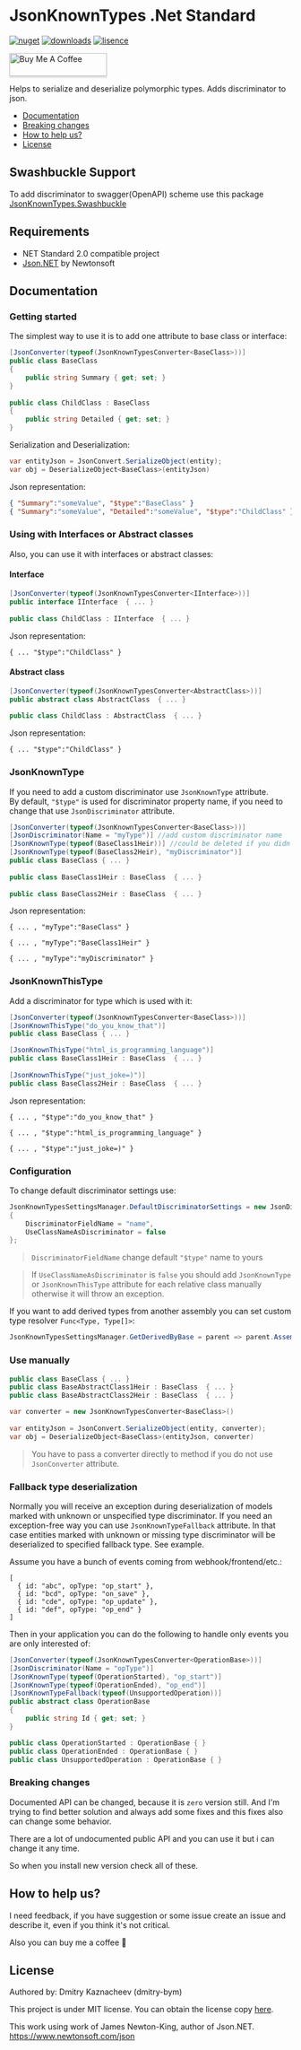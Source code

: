 # JsonKnownTypes .Net Standard
[![nuget](https://img.shields.io/nuget/v/JsonKnownTypes?style=flat-square)](https://www.nuget.org/packages/JsonKnownTypes)
[![downloads](https://img.shields.io/nuget/dt/JsonKnownTypes?style=flat-square)](https://www.nuget.org/packages/JsonKnownTypes)
[![lisence](https://img.shields.io/badge/lisence-MIT-green?style=flat-square)](https://github.com/dmitry-bym/JsonKnownTypes/blob/master/LICENSE)

<a href="https://www.buymeacoffee.com/dmitry.bym" target="_blank"><img src="https://www.buymeacoffee.com/assets/img/custom_images/yellow_img.png" alt="Buy Me A Coffee" style="height: 41px !important;width: 174px !important;box-shadow: 0px 3px 2px 0px rgba(190, 190, 190, 0.5) !important;-webkit-box-shadow: 0px 3px 2px 0px rgba(190, 190, 190, 0.5) !important;" ></a>

Helps to serialize and deserialize polymorphic types. Adds discriminator to json.

- [Documentation](#Documentation)
- [Breaking changes](#Breaking)
- [How to help us?](#How)
- [License](#License)

## Swashbuckle Support
To add discriminator to swagger(OpenAPI) scheme use this package [JsonKnownTypes.Swashbuckle](https://github.com/dmitry-bym/JsonKnownTypes.Swashbuckle)

## Requirements
- NET Standard 2.0 compatible project
- [Json.NET](https://github.com/JamesNK/Newtonsoft.Json) by Newtonsoft

## Documentation
### Getting started
The simplest way to use it is to add one attribute to base class or interface:
```c#
[JsonConverter(typeof(JsonKnownTypesConverter<BaseClass>))]
public class BaseClass
{
    public string Summary { get; set; }
}
  
public class ChildClass : BaseClass
{
    public string Detailed { get; set; }
}
```
Serialization and Deserialization:
```c#
var entityJson = JsonConvert.SerializeObject(entity);
var obj = DeserializeObject<BaseClass>(entityJson)
```
Json representation:
```json
{ "Summary":"someValue", "$type":"BaseClass" }
{ "Summary":"someValue", "Detailed":"someValue", "$type":"ChildClass" }
```
### Using with Interfaces or Abstract classes
Also, you can use it with interfaces or abstract classes:
#### Interface
```c#
[JsonConverter(typeof(JsonKnownTypesConverter<IInterface>))]
public interface IInterface  { ... }
 
public class ChildClass : IInterface  { ... }
```
Json representation:
```
{ ... "$type":"ChildClass" }
```
#### Abstract class
```c#
[JsonConverter(typeof(JsonKnownTypesConverter<AbstractClass>))]
public abstract class AbstractClass  { ... }
 
public class ChildClass : AbstractClass  { ... }
```
Json representation:
```
{ ... "$type":"ChildClass" }
```
### JsonKnownType
If you need to add a custom discriminator use `JsonKnownType` attribute.  
By default, `"$type"` is used for discriminator property name, if you need to change that use `JsonDiscriminator` attribute.
```c#
[JsonConverter(typeof(JsonKnownTypesConverter<BaseClass>))]
[JsonDiscriminator(Name = "myType")] //add custom discriminator name
[JsonKnownType(typeof(BaseClass1Heir))] //could be deleted if you didn't turn off UseClassNameAsDiscriminator
[JsonKnownType(typeof(BaseClass2Heir), "myDiscriminator")]
public class BaseClass { ... }
  
public class BaseClass1Heir : BaseClass  { ... }
 
public class BaseClass2Heir : BaseClass  { ... }
```
Json representation:
```
{ ... , "myType":"BaseClass" }

{ ... , "myType":"BaseClass1Heir" }

{ ... , "myType":"myDiscriminator" }
```
### JsonKnownThisType
Add a discriminator for type which is used with it:
```c#
[JsonConverter(typeof(JsonKnownTypesConverter<BaseClass>))]
[JsonKnownThisType("do_you_know_that")]
public class BaseClass { ... }

[JsonKnownThisType("html_is_programming_language")]
public class BaseClass1Heir : BaseClass  { ... }
  
[JsonKnownThisType("just_joke=)")]
public class BaseClass2Heir : BaseClass  { ... }
```
Json representation:
```
{ ... , "$type":"do_you_know_that" }

{ ... , "$type":"html_is_programming_language" }

{ ... , "$type":"just_joke=)" }
```
### Configuration
To change default discriminator settings use:
```c#
JsonKnownTypesSettingsManager.DefaultDiscriminatorSettings = new JsonDiscriminatorSettings
{
    DiscriminatorFieldName = "name",
    UseClassNameAsDiscriminator = false
};
```
> `DiscriminatorFieldName` change default `"$type"` name to yours  

> If `UseClassNameAsDiscriminator` is `false` you should add `JsonKnownType` or `JsonKnownThisType` attribute for each relative class manually otherwise it will throw an exception.

If you want to add derived types from another assembly you can set custom type resolver `Func<Type, Type[]>`:
```c#
JsonKnownTypesSettingsManager.GetDerivedByBase = parent => parent.Assembly.GetTypes();
```
### Use manually
```c#
public class BaseClass { ... }
public class BaseAbstractClass1Heir : BaseClass  { ... }
public class BaseAbstractClass2Heir : BaseClass  { ... }
```
```c#
var converter = new JsonKnownTypesConverter<BaseClass>()
  
var entityJson = JsonConvert.SerializeObject(entity, converter);
var obj = DeserializeObject<BaseClass>(entityJson, converter)
```
> You have to pass a converter directly to method if you do not use `JsonConverter` attribute.
### Fallback type deserialization
Normally you will receive an exception during deserialization of models marked with unknown or
unspecified type discriminator. If you need an exception-free way you can use `JsonKnownTypeFallback` attribute.
In that case entities marked with unknown or missing type discriminator will be deserialized to specified fallback type.
See example.

Assume you have a bunch of events coming from webhook/frontend/etc.:
```json5
[
  { id: "abc", opType: "op_start" },
  { id: "bcd", opType: "on_save" },
  { id: "cde", opType: "op_update" },
  { id: "def", opType: "op_end" }
]
```
Then in your application you can do the following to handle only events you are only interested of:
```c#
[JsonConverter(typeof(JsonKnownTypesConverter<OperationBase>))]
[JsonDiscriminator(Name = "opType")]
[JsonKnownType(typeof(OperationStarted), "op_start")]
[JsonKnownType(typeof(OperationEnded), "op_end")]
[JsonKnownTypeFallback(typeof(UnsupportedOperation))]
public abstract class OperationBase
{
    public string Id { get; set; }
}

public class OperationStarted : OperationBase { }
public class OperationEnded : OperationBase { }
public class UnsupportedOperation : OperationBase { }
```

### Breaking changes
Documented API can be changed, because it is `zero` version still. And I'm trying to find better solution and always add some fixes and this fixes also can change some behavior.

There are a lot of undocumented public API and you can use it but i can change it any time. 

So when you install new version check all of these. 

## How to help us?

I need feedback, if you have suggestion or some issue create an issue and describe it, even if you think it's not critical. 

Also you can buy me a coffee 🤗

## License

Authored by: Dmitry Kaznacheev (dmitry-bym)

This project is under MIT license. You can obtain the license copy [here](https://github.com/dmitry-bym/JsonKnownTypes/blob/master/LICENSE).

This work using work of James Newton-King, author of Json.NET. https://www.newtonsoft.com/json
